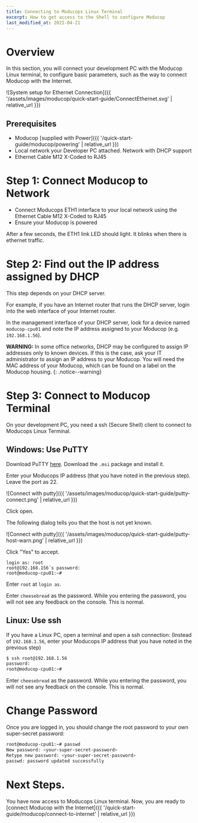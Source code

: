 ```yaml
---
title: Connecting to Moducops Linux Terminal
excerpt: How to get access to the Shell to configure Moducop
last_modified_at: 2021-04-21
---
```


# Overview
In this section, you will connect your development PC with the Moducop Linux terminal, to configure basic parameters, such as the way to connect Moducop with the Internet.

![System setup for Ethernet Connection]({{ '/assets/images/moducop/quick-start-guide/ConnectEthernet.svg' | relative_url }})


## Prerequisites

* Moducop [supplied with Power]({{ '/quick-start-guide/moducop/powering' | relative_url }})
* Local network your Developer PC attached. Network with DHCP support
* Ethernet Cable M12 X-Coded to RJ45

# Step 1: Connect Moducop to Network

* Connect Moducops ETH1 interface to your local network using the Ethernet Cable M12 X-Coded to RJ45
* Ensure your Moducop is powered 

After a few seconds, the ETH1 link LED should light. It blinks when there is ethernet traffic.

# Step 2: Find out the IP address assigned by DHCP

This step depends on your DHCP server. 

For example, if you have an Internet router that runs the DHCP server, login into the web interface of your Internet router. 

In the management interface of your DHCP server, look for a device named `moducop-cpu01` and note the IP address assigned to your Moducop (e.g. `192.168.1.56`).

**WARNING:** In some office networks, DHCP may be configured to assign IP addresses only to known devices. If this is the case, ask your IT administrator to assign an IP address to your Moducop. You will need the MAC address of your Moducop, which can be found on a label on the Moducop housing.
{: .notice--warning}

# Step 3: Connect to Moducop Terminal

On your development PC, you need a ssh (Secure Shell) client to connect to Moducops Linux Terminal.

## Windows: Use PuTTY

Download PuTTY [here](https://www.putty.org/). Download the `.msi` package and install it.

Enter your Moducops IP address (that you have noted in the previous step). Leave the port as 22.

![Connect with putty]({{ '/assets/images/moducop/quick-start-guide/putty-connect.png' | relative_url }})

Click open. 

The following dialog tells you that the host is not yet known.

![Connect with putty]({{ '/assets/images/moducop/quick-start-guide/putty-host-warn.png' | relative_url }})

Click "Yes" to accept.

```
login as: root
root@192.168.156´s password:
root@moducop-cpu01:~#
```

Enter `root` at `login as`. 

Enter `cheesebread` as the password. While you entering the password, you will not see any feedback on the console. This is normal.

## Linux: Use ssh

If you have a Linux PC, open a terminal and open a ssh connection: (Instead of `192.168.1.56`, enter your Moducops IP address that you have noted in the previous step)
```bash
$ ssh root@192.168.1.56
password:
root@moducop-cpu01:~#
```
Enter `cheesebread` as the password. While you entering the password, you will not see any feedback on the console. This is normal.


# Change Password

Once you are logged in, you should change the root password to your own super-secret password:
```bash
root@moducop-cpu01:~# passwd
New password: <your-super-secret-password>
Retype new password: <your-super-secret-password>
passwd: password updated successfully
```

# Next Steps.
You have now access to Moducops Linux terminal. Now, you are ready to [connect Moducop with the Internet]({{ '/quick-start-guide/moducop/connect-to-internet' | relative_url }})




